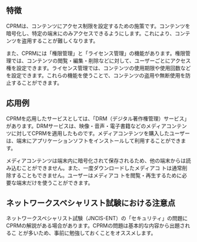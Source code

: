 

## 特徴

CPRMは、コンテンツにアクセス制限を設定するための施策です。コンテンツを暗号化し、特定の端末にのみアクセスできるようにします。これにより、コンテンツを盗用することが難しくなります。

また、CPRMには「権限管理」と「ライセンス管理」の機能があります。権限管理では、コンテンツの閲覧・編集・削除などに対して、ユーザーごとにアクセス権を設定できます。ライセンス管理では、コンテンツの使用期限や使用回数などを設定できます。これらの機能を使うことで、コンテンツの盗用や無断使用を防止することができます。

## 応用例

CPRMを応用したサービスとしては、「DRM（デジタル著作権管理）サービス」があります。DRMサービスは、映像・音声・電子書籍などのメディアコンテンツに対してCPRMを適用したものです。メディアコンテンツを購入したユーザーは、端末にアプリケーションソフトをインストールして利用することができます。

メディアコンテンツは端末内に暗号化されて保存されるため、他の端末からは読み込むことができません。また、一度ダウンロードしたメディアコ  トは通常削除することもできません。ユーザーはメディアコ  トを閲覧・再生するために必要な端末だけを使うことができます。

## ネットワークスペシャリスト試験における注意点

ネットワークスペシャリスト試験（JNCIS-ENT）の「セキュリティ」の問題にCPRMの解説がある場合があります。CPRMの問題は基本的な内容から出題されるこ とが多いため、事前に勉強しておくことをオススメします。
